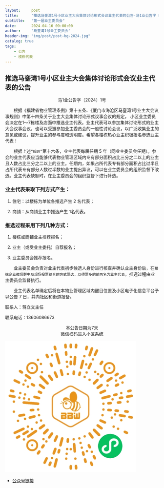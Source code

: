 ```yaml
---
layout:     post
title:      "推选马銮湾1号小区业主大会集体讨论形式会议业主代表的公告-马1业公告字〔2024〕1号"
subtitle:   "第一届业主委员会"
date:       2024-04-16 09:00:00
author:     "马銮湾1号业主委员会"
header-img: "img/post/post-bg-2024.jpg"
catalog: true
tags:
    - 公告
    - 楼栋代表
---
```




## 推选马銮湾1号小区业主大会集体讨论形式会议业主代表的公告
<center>马1业公告字〔2024〕1号</center>

&emsp;&emsp;根据《福建省物业管理条例》第十五条、《厦门市海沧区马銮湾1号业主大会议事规则》中第十四条关于业主大会集体讨论形式议事会议的规定， 小区业主委员会决定在1～7栋楼及店面中推选业主代表。业主代表可以参加集体讨论形式的业主大会议事会议，也可以受邀参加业主委员会的一般性讨论会议，以广泛收集业主的意见或建议，提升业主的参与度和透明度。希望各楼栋热心业主积极报名参选业主代表！

&emsp;&emsp;根据上述`“规则”`第十六条，业主代表每届任期 5 年（同业主委员会任期）。参会的业主代表应当能够代表物业管理区域内专有部分面积占比三分之二以上的业主且人数占比三分之二以上的业主。任期内，如果占所代表专有部分面积占比过半且占所代表专有部分人数过半数的业主提出异议，可以在业主委员会的组织监督下改选。业主代表缺额时，在业主委员会的组织监督下进行补选。

### 业主代表采取下列方式产生：

1.	住宅：以楼栋为单位各推选产生 2 名代表； 

2.	商铺：从商铺业主中推选产生 1名代表。

### 推选过程采用下列几种方式：

1.	楼栋或商铺业主推荐报名；

2.	业主（或受业主委托）自荐报名； 

3.	业主委员会推荐报名。

&emsp;&emsp;业主委员会负责对业主代表初步候选人身份进行核查并确认业主身份后，在`楼栋企业微信群中及现场投票结合的方式票选，以得票多的前两名为业主代表`。推选过程由业主委员会监督执行。

&emsp;&emsp;业主代表名单确定后将在本物业管理区域内醒目位置及小区电子化信息平台予以公告 7 日，并向社区和街道报备。



联系人：蒋立文主任                

联系电话：13606086673



<center>本公告日期为7天</center>

<center>微信扫码进入小区系统</center>

![](\img\in-post\蜂窝智家.jpg)

- [公众号链接](https://mp.weixin.qq.com/s/7wsUqZjSfsPEplaPc3PY8g)

